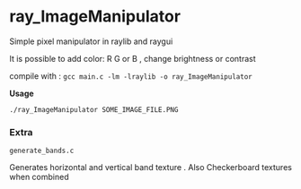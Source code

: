 # ray_ImageManipulator
Simple pixel manipulator in raylib and raygui

It is possible to add color:  R G or B , change brightness or contrast 

compile with : 
`gcc main.c -lm -lraylib -o ray_ImageManipulator`

**Usage**

`./ray_ImageManipulator SOME_IMAGE_FILE.PNG`

### Extra

`generate_bands.c`

Generates horizontal and vertical band texture .
Also Checkerboard textures when combined

